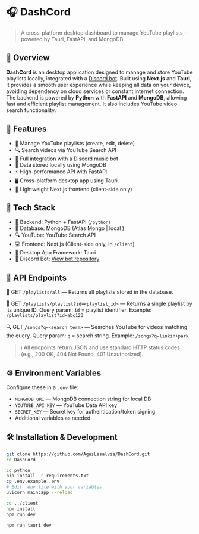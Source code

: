 # 🎧 DashCord

> A cross-platform desktop dashboard to manage YouTube playlists — powered by Tauri, FastAPI, and MongoDB.

## 📌 Overview

**DashCord** is an desktop application designed to manage and store YouTube playlists locally, integrated with a [Discord bot](https://github.com/AgusLasalvia/bandicoot-discord-bot.git). Built using **Next.js** and **Tauri**, it provides a smooth user experience while keeping all data on your device, avoiding dependency on cloud services or constant internet connection. The backend is powered by **Python** with **FastAPI** and **MongoDB**, allowing fast and efficient playlist management. It also includes YouTube video search functionality.

## 🚀 Features

- 🎵 Manage YouTube playlists (create, edit, delete)  
- 🔍 Search videos via YouTube Search API  
- 🤖 Full integration with a Discord music bot  
- 💾 Data stored locally using MongoDB  
- ⚡ High-performance API with FastAPI  
- 🖥️ Cross-platform desktop app using Tauri  
- 🌙 Lightweight Next.js frontend (client-side only)  

## 🧩 Tech Stack

- 🐍 Backend: Python + FastAPI (`/python`)  
- 💽 Database: MongoDB (Atlas Mongo | local )  
- 🔍 YouTube: YouTube Search API  
- 💻 Frontend: Next.js (Client-side only, in `/client`)  
- 🧱 Desktop App Framework: Tauri  
- 🤖 Discord Bot: [View bot repository](https://github.com/AgusLasalvia/bandicoot-discord-bot.git)  

## 📡 API Endpoints

🎵 GET `/playlists/all` — Returns all playlists stored in the database.

📂 GET `/playlists/playlist?id=<playlist_id>` — Returns a single playlist by its unique ID. Query param: `id` = playlist identifier. Example: `/playlists/playlist?id=abc123`

🔍 GET `/songs?q=<search_term>` — Searches YouTube for videos matching the query. Query param: `q` = search string. Example: `/songs?q=linkin+park`

> ℹ️ All endpoints return JSON and use standard HTTP status codes (e.g., 200 OK, 404 Not Found, 401 Unauthorized).

## ⚙️ Environment Variables

Configure these in a `.env` file:

- `MONGODB_URI` — MongoDB connection string for local DB  
- `YOUTUBE_API_KEY` — YouTube Data API key  
- `SECRET_KEY` — Secret key for authentication/token signing  
- Additional variables as needed

## 🛠️ Installation & Development

```bash
git clone https://github.com/AgusLasalvia/DashCord.git
cd DashCord

cd python
pip install -r requirements.txt
cp .env.example .env
# Edit .env file with your variables
uvicorn main:app --reload

cd ../client
npm install
npm run dev

npm run tauri dev
